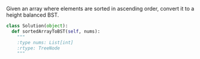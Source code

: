 Given an array where elements are sorted in ascending order, convert it to a height balanced BST.


```python
class Solution(object):
  def sortedArrayToBST(self, nums):
    """
    :type nums: List[int]
    :rtype: TreeNode
    """
```
